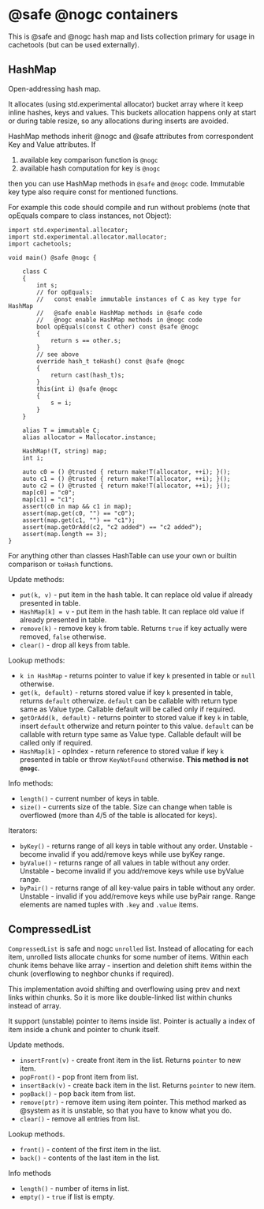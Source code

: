 # @safe @nogc containers #

This is @safe and @nogc hash map and lists collection primary for usage in cachetools (but can be used externally).

## HashMap ##

Open-addressing hash map.

It allocates (using std.experimental allocator) bucket array where it keep inline hashes, keys and values. This buckets allocation happens only at start or during table resize, so any allocations during inserts are avoided.

HashMap methods inherit @nogc and @safe attributes from correspondent Key and Value attributes. If

1. available key comparison function is `@nogc`
1. available hash computation for key is `@nogc`

then you can use HashMap methods in `@safe` and `@nogc` code.
Immutable key type also require const for mentioned functions.

For example this code should compile and run without problems (note that opEquals compare to class instances, not Object):

```
import std.experimental.allocator;
import std.experimental.allocator.mallocator;
import cachetools;

void main() @safe @nogc {

    class C
    {
        int s;
        // for opEquals:
        //   const enable immutable instances of C as key type for HashMap
        //   @safe enable HashMap methods in @safe code 
        //   @nogc enable HashMap methods in @nogc code 
        bool opEquals(const C other) const @safe @nogc
        { 
            return s == other.s; 
        } 
        // see above 
        override hash_t toHash() const @safe @nogc 
        { 
            return cast(hash_t)s;
        }
        this(int i) @safe @nogc
        {
            s = i;
        }
    }

    alias T = immutable C;
    alias allocator = Mallocator.instance;

    HashMap!(T, string) map;
    int i;
 
    auto c0 = () @trusted { return make!T(allocator, ++i); }();
    auto c1 = () @trusted { return make!T(allocator, ++i); }();
    auto c2 = () @trusted { return make!T(allocator, ++i); }();
    map[c0] = "c0";
    map[c1] = "c1";
    assert(c0 in map && c1 in map);
    assert(map.get(c0, "") == "c0");
    assert(map.get(c1, "") == "c1");
    assert(map.getOrAdd(c2, "c2 added") == "c2 added");
    assert(map.length == 3);
}
```

For anything other than classes HashTable can use your own or builtin comparison or `toHash` functions.

Update methods:

* `put(k, v)` - put item in the hash table. It can replace old value if already presented in table.
* `HashMap[k] = v` - put item in the hash table. It can replace old value if already presented in table.
* `remove(k)` - remove key `k` from table. Returns `true` if key actually were removed, `false` otherwise.
* `clear()` - drop all keys from table.

Lookup methods:

* `k in HashMap` - returns pointer to value if key `k` presented in table or `null` otherwise.
* `get(k, default)` - returns stored value if key `k` presented in table, returns `default` otherwize. `default` can be callable with return type same as Value type. Callable default will be called only if required.
* `getOrAdd(k, default)` - returns pointer to stored value if key `k` in table, insert `default` otherwize and return pointer to this value. `default` can be callable with return type same as Value type. Callable default will be called only if required.
* `HashMap[k]` - opIndex - return reference to stored value if key `k` presented in table or throw `KeyNotFound` otherwise. **This method is not `@nogc`**.

Info methods:

* `length()` - current number of keys in table.
* `size()` - currents size of the table. Size can change when table is overflowed (more than 4/5 of the table is allocated for keys).

Iterators:
* `byKey()` - returns range of all keys in table without any order. Unstable - become invalid if you add/remove keys while use byKey range.
* `byValue()` - returns range of all values in table without any order. Unstable - become invalid if you add/remove keys while use byValue range.
* `byPair()` - returns range of all key-value pairs in table without any order. Unstable - invalid if you add/remove keys while use byPair range. Range elements are named tuples with `.key` and `.value` items.

## CompressedList ##

`CompressedList` is safe and nogc `unrolled` list. Instead of allocating for each item, unrolled lists allocate chunks for some number of items. Within each chunk items behave like array - insertion and deletion shift items within the chunk (overflowing to neghbor chunks if required).

This implementation avoid shifting and overflowing using prev and next links within chunks. So it is more like double-linked list within chunks instead of array.

It support (unstable) pointer to items inside list. Pointer is actually a index of item inside a chunk and pointer to chunk itself.

Update methods.

* `insertFront(v)` - create front item in the list.
Returns `pointer` to new item.
* `popFront()` - pop front item from list.
* `insertBack(v)` - create back item in the list.
Returns `pointer` to new item.
* `popBack()` - pop back item from list.
* `remove(ptr)` - remove item using item pointer. This method marked as @system as it is unstable, so that you have to know what you do.
* `clear()` - remove all entries from list.

Lookup methods.
* `front()` - content of the first item in the list.
* `back()` - contents of the last item in the list.

Info methods
* `length()` - number of items in list.
* `empty()` - `true` if list is empty.